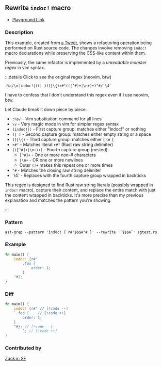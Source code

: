 ## Rewrite `indoc!` macro <Badge type="tip" text="Has Fix" />


* [Playground Link](/playground.html#eyJtb2RlIjoiUGF0Y2giLCJsYW5nIjoicnVzdCIsInF1ZXJ5IjoiaW5kb2MhIHsgciNcIiQkJEFcIiMgfSIsInJld3JpdGUiOiJgJCQkQWAiLCJzdHJpY3RuZXNzIjoicmVsYXhlZCIsInNlbGVjdG9yIjoiIiwiY29uZmlnIjoicnVsZTogXG4gYW55OlxuIC0gcGF0dGVybjogJFYgPT09ICRTRU5TRVRJVkVXT1JEXG4gLSBwYXR0ZXJuOiAkU0VOU0VUSVZFV09SRCA9PT0gJFZcbmNvbnN0cmFpbnRzOlxuICBTRU5TRVRJVkVXT1JEOlxuICAgIHJlZ2V4OiBwYXNzd29yZCIsInNvdXJjZSI6ImZuIG1haW4oKSB7XG4gICAgaW5kb2MhIHtyI1wiXG4gICAgICAgIC5mb28ge1xuICAgICAgICAgICAgb3JkZXI6IDE7XG4gICAgICAgIH1cbiAgICBcIiN9O1xufSJ9)

### Description

This example, created from [a Tweet](https://x.com/zack_overflow/status/1885065128590401551), shows a refactoring operation being performed on Rust source code. The changes involve removing `indoc!` macro declarations while preserving the CSS-like content within them.

Previously, the same refactor is implemented by a _unreadable monster regex_ in vim syntax.

:::details Click to see the original regex (neovim, btw)

```vimscript
:%s/\v(indoc!|)(| )([|\{)r#"(([^#]+|\n+)+)"#/`\4`
```
I have to confess that I don't understand this regex even if I use neovim, btw.

Let Claude break it down piece by piece:

- `:%s/` - Vim substitution command for all lines
- `\v` - Very magic mode in vim for simpler regex syntax
- `(indoc!|)` - First capture group: matches either "indoc!" or nothing
- `(| )` - Second capture group: matches either empty string or a space
- `([|\{)` - Third capture group: matches either `[` or `{`
- `r#"` - Matches literal `r#"` (Rust raw string delimiter)
- `(([^#]+|\n+)+)` - Fourth capture group (nested):
  - `[^#]+` - One or more non-# characters
  - `|\n+` - OR one or more newlines
  - Outer `()+` makes this repeat one or more times
- `"#` - Matches the closing raw string delimiter
- \`\4\` - Replaces with the fourth capture group wrapped in backticks

This regex is designed to find Rust raw string literals (possibly wrapped in `indoc!` macro), capture their content, and replace the entire match with just the content wrapped in backticks. It's more precise than my previous explanation and matches the pattern you're showing.

:::

<!-- Use pattern in the example. Delete this section if use YAML. -->
### Pattern

```shell
ast-grep --pattern 'indoc! { r#"$$$A"# }' --rewrite '`$$$A`' sgtest.rs
```

### Example

<!-- highlight matched code in curly-brace {lineNum} -->
```rs {2-6}
fn main() {
    indoc! {r#"
        .foo {
            order: 1;
        }
    "#};
}
```

### Diff
<!-- use // [!code --] and // [!code ++] to annotate diff -->
```rs
fn main() {
    indoc! {r#" // [!code --]
    `.foo {    // [!code ++]
        order: 1;
    }
    "#}; // [!code --]
        `; // [!code ++]
}
```

### Contributed by
[Zack in SF](https://x.com/zack_overflow)

